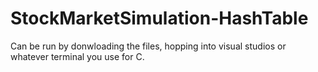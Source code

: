 # StockMarketSimulation-HashTable

Can be run by donwloading the files, hopping into visual studios or whatever terminal you use for C.
